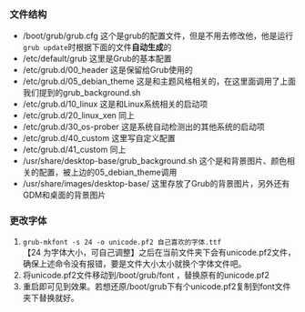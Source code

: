 ### 文件结构
- /boot/grub/grub.cfg	这个是grub的配置文件，但是不用去修改他，他是运行`grub update`时根据下面的文件**自动生成**的
- /etc/default/grub 这里是Grub的基本配置
- /etc/grub.d/00_header    这是保留给Grub使用的
- /etc/grub.d/05_debian_theme    这是和主题风格相关的，在这里面调用了上面我们提到的grub_background.sh
- /etc/grub.d/10_linux    这是和Linux系统相关的启动项
- /etc/grub.d/20_linux_xen    同上
- /etc/grub.d/30_os-prober    这是系统自动检测出的其他系统的启动项
- /etc/grub.d/40_custom    这里写自定义配置
- /etc/grub.d/41_custom    同上
- /usr/share/desktop-base/grub_background.sh    这个是和背景图片、颜色相关的配置，被上边的05_debian_theme调用
- /usr/share/images/desktop-base/    这里存放了Grub的背景图片，另外还有GDM和桌面的背景图片
### 更改字体
1. `grub-mkfont -s 24 -o unicode.pf2 自己喜欢的字体.ttf`  
【24 为字体大小，可自己调整】之后在当前文件夹下会有unicode.pf2文件，确保上述命令没有报错，要是文件大小太小就换个字体文件吧。
2. 将unicode.pf2文件移动到/boot/grub/font ，替换原有的unicode.pf2
3. 重启即可见到效果。若想还原/boot/grub下有个unicode.pf2复制到font文件夹下替换就好。
